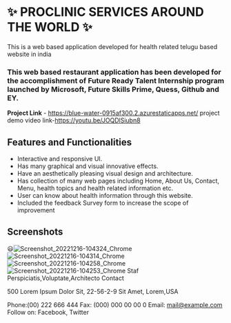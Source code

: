 # ✨ PROCLINIC SERVICES AROUND THE WORLD ✨

This is a web based application developed for health related telugu based website in india

### This web based restaurant application has been developed for the accomplishment of Future Ready Talent Internship program launched by Microsoft, Future Skills Prime, Quess, Github and EY.


**Project Link** - https://blue-water-0915af300.2.azurestaticapps.net/
project demo video link-https://youtu.be/JOQDlSiubn8



## Features and Functionalities 


- Interactive and responsive UI.
- Has many graphical and visual innovative effects.
- Have an aesthetically pleasing visual design and architecture.
- Has collection of many web pages including Home, About Us, Contact, Menu, health topics and health related information etc.
- User can know about health information through this website.
- Included the feedback Survey form to increase the scope of improvement 

## Screenshots
😃![Screenshot_20221216-104324_Chrome](https://user-images.githubusercontent.com/117804384/208072157-d39a569d-5344-4a4c-97dc-ced1ae2611e5.jpg)
![Screenshot_20221216-104314_Chrome](https://user-images.githubusercontent.com/117804384/208072117-fc58976d-12fb-43d0-b87e-7d87daa60f47.jpg)
![Screenshot_20221216-104258_Chrome](https://user-images.githubusercontent.com/117804384/208072056-248f4768-df32-43ed-a8c9-4ea26f3c4912.jpg)
![Screenshot_20221216-104253_Chrome](https://user-images.githubusercontent.com/117804384/208071585-36791247-176c-409a-b057-dc1036cce4cb.jpg)
Staf
Perspiciatis,Voluptate,Architecto
Contact

500 Lorem Ipsum Dolor Sit,
22-56-2-9 Sit Amet, Lorem,USA

Phone:(00) 222 666 444
Fax: (000) 000 00 00 0
Email: mail@example.com
Follow on: Facebook, Twitter




